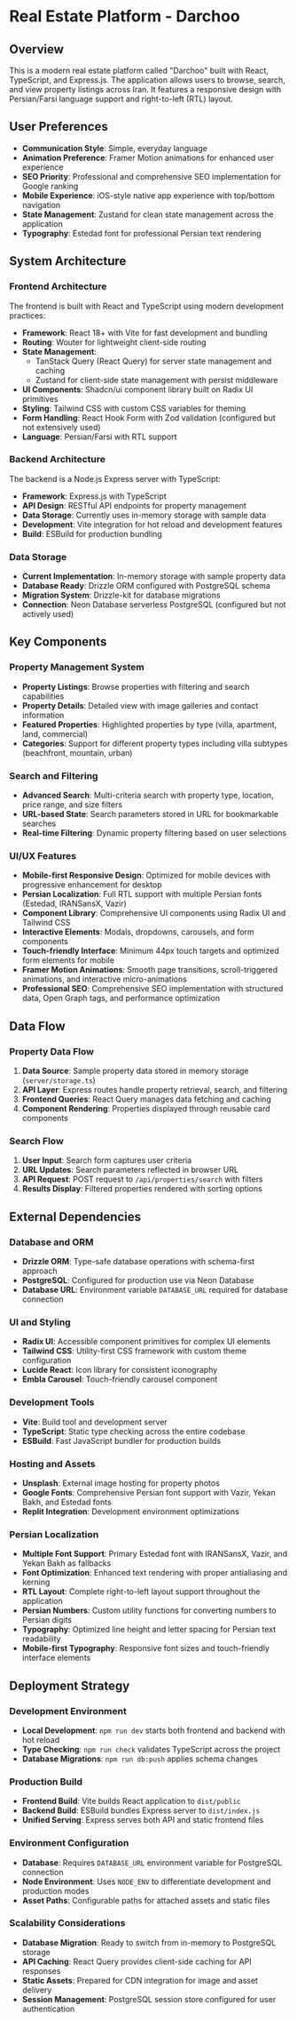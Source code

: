 # Real Estate Platform - Darchoo

## Overview

This is a modern real estate platform called "Darchoo" built with React, TypeScript, and Express.js. The application allows users to browse, search, and view property listings across Iran. It features a responsive design with Persian/Farsi language support and right-to-left (RTL) layout.

## User Preferences

- **Communication Style**: Simple, everyday language
- **Animation Preference**: Framer Motion animations for enhanced user experience
- **SEO Priority**: Professional and comprehensive SEO implementation for Google ranking
- **Mobile Experience**: iOS-style native app experience with top/bottom navigation
- **State Management**: Zustand for clean state management across the application
- **Typography**: Estedad font for professional Persian text rendering

## System Architecture

### Frontend Architecture
The frontend is built with React and TypeScript using modern development practices:
- **Framework**: React 18+ with Vite for fast development and bundling
- **Routing**: Wouter for lightweight client-side routing
- **State Management**: 
  - TanStack Query (React Query) for server state management and caching
  - Zustand for client-side state management with persist middleware
- **UI Components**: Shadcn/ui component library built on Radix UI primitives
- **Styling**: Tailwind CSS with custom CSS variables for theming
- **Form Handling**: React Hook Form with Zod validation (configured but not extensively used)
- **Language**: Persian/Farsi with RTL support

### Backend Architecture
The backend is a Node.js Express server with TypeScript:
- **Framework**: Express.js with TypeScript
- **API Design**: RESTful API endpoints for property management
- **Data Storage**: Currently uses in-memory storage with sample data
- **Development**: Vite integration for hot reload and development features
- **Build**: ESBuild for production bundling

### Data Storage
- **Current Implementation**: In-memory storage with sample property data
- **Database Ready**: Drizzle ORM configured with PostgreSQL schema
- **Migration System**: Drizzle-kit for database migrations
- **Connection**: Neon Database serverless PostgreSQL (configured but not actively used)

## Key Components

### Property Management System
- **Property Listings**: Browse properties with filtering and search capabilities
- **Property Details**: Detailed view with image galleries and contact information
- **Featured Properties**: Highlighted properties by type (villa, apartment, land, commercial)
- **Categories**: Support for different property types including villa subtypes (beachfront, mountain, urban)

### Search and Filtering
- **Advanced Search**: Multi-criteria search with property type, location, price range, and size filters
- **URL-based State**: Search parameters stored in URL for bookmarkable searches
- **Real-time Filtering**: Dynamic property filtering based on user selections

### UI/UX Features
- **Mobile-first Responsive Design**: Optimized for mobile devices with progressive enhancement for desktop
- **Persian Localization**: Full RTL support with multiple Persian fonts (Estedad, IRANSansX, Vazir)
- **Component Library**: Comprehensive UI components using Radix UI and Tailwind CSS
- **Interactive Elements**: Modals, dropdowns, carousels, and form components
- **Touch-friendly Interface**: Minimum 44px touch targets and optimized form elements for mobile
- **Framer Motion Animations**: Smooth page transitions, scroll-triggered animations, and interactive micro-animations
- **Professional SEO**: Comprehensive SEO implementation with structured data, Open Graph tags, and performance optimization

## Data Flow

### Property Data Flow
1. **Data Source**: Sample property data stored in memory storage (`server/storage.ts`)
2. **API Layer**: Express routes handle property retrieval, search, and filtering
3. **Frontend Queries**: React Query manages data fetching and caching
4. **Component Rendering**: Properties displayed through reusable card components

### Search Flow
1. **User Input**: Search form captures user criteria
2. **URL Updates**: Search parameters reflected in browser URL
3. **API Request**: POST request to `/api/properties/search` with filters
4. **Results Display**: Filtered properties rendered with sorting options

## External Dependencies

### Database and ORM
- **Drizzle ORM**: Type-safe database operations with schema-first approach
- **PostgreSQL**: Configured for production use via Neon Database
- **Database URL**: Environment variable `DATABASE_URL` required for database connection

### UI and Styling
- **Radix UI**: Accessible component primitives for complex UI elements
- **Tailwind CSS**: Utility-first CSS framework with custom theme configuration
- **Lucide React**: Icon library for consistent iconography
- **Embla Carousel**: Touch-friendly carousel component

### Development Tools
- **Vite**: Build tool and development server
- **TypeScript**: Static type checking across the entire codebase
- **ESBuild**: Fast JavaScript bundler for production builds

### Hosting and Assets
- **Unsplash**: External image hosting for property photos
- **Google Fonts**: Comprehensive Persian font support with Vazir, Yekan Bakh, and Estedad fonts
- **Replit Integration**: Development environment optimizations

### Persian Localization
- **Multiple Font Support**: Primary Estedad font with IRANSansX, Vazir, and Yekan Bakh as fallbacks
- **Font Optimization**: Enhanced text rendering with proper antialiasing and kerning
- **RTL Layout**: Complete right-to-left layout support throughout the application
- **Persian Numbers**: Custom utility functions for converting numbers to Persian digits
- **Typography**: Optimized line height and letter spacing for Persian text readability
- **Mobile-first Typography**: Responsive font sizes and touch-friendly interface elements

## Deployment Strategy

### Development Environment
- **Local Development**: `npm run dev` starts both frontend and backend with hot reload
- **Type Checking**: `npm run check` validates TypeScript across the project
- **Database Migrations**: `npm run db:push` applies schema changes

### Production Build
- **Frontend Build**: Vite builds React application to `dist/public`
- **Backend Build**: ESBuild bundles Express server to `dist/index.js`
- **Unified Serving**: Express serves both API and static frontend files

### Environment Configuration
- **Database**: Requires `DATABASE_URL` environment variable for PostgreSQL connection
- **Node Environment**: Uses `NODE_ENV` to differentiate development and production modes
- **Asset Paths**: Configurable paths for attached assets and static files

### Scalability Considerations
- **Database Migration**: Ready to switch from in-memory to PostgreSQL storage
- **API Caching**: React Query provides client-side caching for API responses
- **Static Assets**: Prepared for CDN integration for image and asset delivery
- **Session Management**: PostgreSQL session store configured for user authentication
